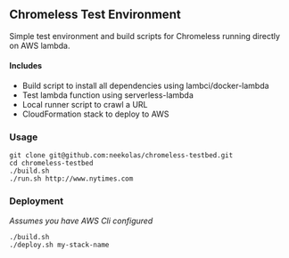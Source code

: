 ## Chromeless Test Environment

Simple test environment and build scripts for Chromeless running directly on AWS lambda.

#### Includes
- Build script to install all dependencies using lambci/docker-lambda
- Test lambda function using serverless-lambda
- Local runner script to crawl a URL
- CloudFormation stack to deploy to AWS

### Usage
```
git clone git@github.com:neekolas/chromeless-testbed.git
cd chromeless-testbed
./build.sh
./run.sh http://www.nytimes.com
```

### Deployment
_Assumes you have AWS Cli configured_
```
./build.sh
./deploy.sh my-stack-name
```
